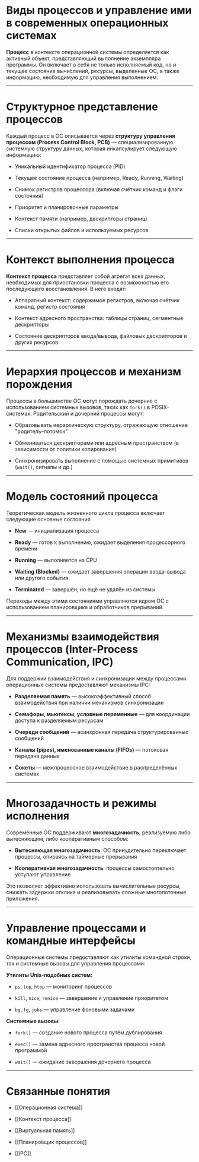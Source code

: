 # Виды процессов и управление ими в современных операционных системах

**Процесс** в контексте операционной системы определяется как активный объект, представляющий выполнение экземпляра программы. Он включает в себя не только исполняемый код, но и текущее состояние вычислений, ресурсы, выделенные ОС, а также информацию, необходимую для управления выполнением.

---

# Структурное представление процессов

Каждый процесс в ОС описывается через **структуру управления процессом (Process Control Block, PCB)** — специализированную системную структуру данных, которая инкапсулирует следующую информацию:

- Уникальный идентификатор процесса (PID)
    
- Текущее состояние процесса (например, Ready, Running, Waiting)
    
- Снимок регистров процессора (включая счётчик команд и флаги состояния)
    
- Приоритет и планировочные параметры
    
- Контекст памяти (например, дескрипторы страниц)
    
- Списки открытых файлов и используемых ресурсов
    

---

# Контекст выполнения процесса

**Контекст процесса** представляет собой агрегат всех данных, необходимых для приостановки процесса с возможностью его последующего восстановления. В него входят:

- Аппаратный контекст: содержимое регистров, включая счётчик команд, регистр состояния
    
- Контекст адресного пространства: таблицы страниц, сегментные дескрипторы
    
- Состояние дескрипторов ввода/вывода, файловых дескрипторов и других ресурсов
    

---

# Иерархия процессов и механизм порождения

Процессы в большинстве ОС могут порождать дочерние с использованием системных вызовов, таких как `fork()` в POSIX-системах. Родительский и дочерний процессы могут:

- Образовывать иерархическую структуру, отражающую отношение "родитель–потомок"
    
- Обмениваться дескрипторами или адресным пространством (в зависимости от политики копирования)
    
- Синхронизировать выполнение с помощью системных примитивов (`wait()`, сигналы и др.)
    

---

# Модель состояний процесса

Теоретическая модель жизненного цикла процесса включает следующие основные состояния:

- **New** — инициализация процесса
    
- **Ready** — готов к выполнению, ожидает выделения процессорного времени
    
- **Running** — выполняется на CPU
    
- **Waiting (Blocked)** — ожидает завершения операции ввода-вывода или другого события
    
- **Terminated** — завершён, но ещё не удалён из системы
    

Переходы между этими состояниями управляются ядром ОС с использованием планировщика и обработчиков прерываний.

---

# Механизмы взаимодействия процессов (Inter-Process Communication, IPC)

Для поддержки взаимодействия и синхронизации между процессами операционные системы предоставляют механизмы IPC:

- **Разделяемая память** — высокоэффективный способ взаимодействия при наличии механизмов синхронизации
    
- **Семафоры, мьютексы, условные переменные** — для координации доступа к разделяемым ресурсам
    
- **Очереди сообщений** — асинхронная передача структурированных сообщений
    
- **Каналы (pipes), именованные каналы (FIFOs)** — потоковая передача данных
    
- **Сокеты** — межпроцессное взаимодействие в распределённых системах
    

---

# Многозадачность и режимы исполнения

Современные ОС поддерживают **многозадачность**, реализуемую либо вытесняющим, либо кооперативным способом:

- **Вытесняющая многозадачность**: ОС принудительно переключает процессы, опираясь на таймерные прерывания
    
- **Кооперативная многозадачность**: процессы самостоятельно уступают управление
    

Это позволяет эффективно использовать вычислительные ресурсы, снижать задержки отклика и реализовывать сложные многопоточныe приложения.

---

# Управление процессами и командные интерфейсы

Операционные системы предоставляют как утилиты командной строки, так и системные вызовы для управления процессами:

**Утилиты Unix-подобных систем:**

- `ps`, `top`, `htop` — мониторинг процессов
    
- `kill`, `nice`, `renice` — завершение и управление приоритетом
    
- `bg`, `fg`, `jobs` — управление фоновыми задачами
    

**Системные вызовы:**

- `fork()` — создание нового процесса путём дублирования
    
- `exec()` — замена адресного пространства процесса новой программой
    
- `wait()` — ожидание завершения дочернего процесса
    

---

# Связанные понятия

- [[Операционная система]]
    
- [[Контекст процесса]]
    
- [[Виртуальная память]]
    
- [[Планировщик процессов]]
    
- [[IPC]]